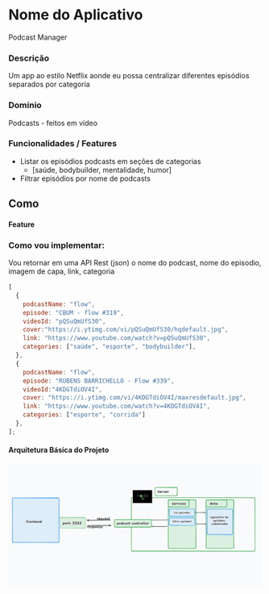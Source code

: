 # Nome do Aplicativo

Podcast Manager

### Descrição

Um app ao estilo Netflix aonde eu possa centralizar diferentes episódios separados por categoria

### Domínio

Podcasts - feitos em vídeo

### Funcionalidades / Features

- Listar os episódios podcasts em seções de categorias
  - [saúde, bodybuilder, mentalidade, humor]
- Filtrar episódios por nome de podcasts

## Como

#### Feature

### Como vou implementar:

Vou retornar em uma API Rest (json) o nome do podcast, nome do episodio, imagem de capa, link, categoria

```js
[
  {
    podcastName: "flow",
    episode: "CBUM - flow #319",
    videoId: "pQSuQmUfS30",
    cover:"https://i.ytimg.com/vi/pQSuQmUfS30/hqdefault.jpg",
    link: "https://www.youtube.com/watch?v=pQSuQmUfS30",
    categories: ["saúde", "esporte", "bodybuilder"],
  },
  {
    podcastName: "flow",
    episode: "RUBENS BARRICHELLO - Flow #339",
    videoId:"4KDGTdiOV4I",
    cover: "https://i.ytimg.com/vi/4KDGTdiOV4I/maxresdefault.jpg",
    link: "https://www.youtube.com/watch?v=4KDGTdiOV4I",
    categories: ["esporte", "corrida"]
  },
];
```

#### Arquitetura Básica do Projeto

![alt text](arch/image.png)
